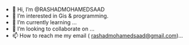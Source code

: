 - 👋 Hi, I’m @RASHADMOHAMEDSAAD
- 👀 I’m interested in Gis & programming.
- 🌱 I’m currently learning ...
- 💞️ I’m looking to collaborate on ...
- 📫 How to reach me my email ( rashadmohamedsaad@gmail.com)...

<!---
RASHADMOHAMEDSAAD/RASHADMOHAMEDSAAD is a ✨ special ✨ repository because its `README.md` (this file) appears on your GitHub profile.
You can click the Preview link to take a look at your changes.
--->
